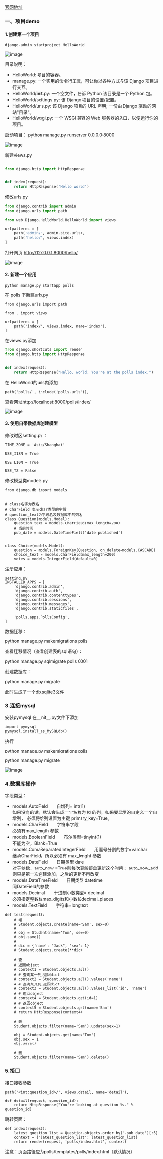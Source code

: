 [官网地址](https://docs.djangoproject.com/zh-hans/2.0/intro/tutorial01/)

### 一、项目demo
#### 1.创建第一个项目
```
django-admin startproject HelloWorld
```

![image](image/新创建的项目结构.PNG)

目录说明：
- HelloWorld: 项目的容器。
- manage.py: 一个实用的命令行工具，可让你以各种方式与该 Django 项目进行交互。
- HelloWorld/__init__.py: 一个空文件，告诉 Python 该目录是一个 Python 包。
- HelloWorld/settings.py: 该 Django 项目的设置/配置。
- HelloWorld/urls.py: 该 Django 项目的 URL 声明; 一份由 Django 驱动的网站"目录"。
- HelloWorld/wsgi.py: 一个 WSGI 兼容的 Web 服务器的入口，以便运行你的项目。

启动项目：
python manage.py runserver 0.0.0.0:8000

![image](image/项目启动页.PNG)

新建views.py

``` python

from django.http import HttpResponse


def index(request):
    return HttpResponse('Hello world') 
```

修改urls.py
```python
from django.contrib import admin
from django.urls import path

from web.Django.HelloWorld.HelloWorld import views

urlpatterns = [
    path('admin/', admin.site.urls),
    path('hello/', views.index)
]
```

打开网页
http://127.0.0.1:8000/hello/

![image](image/helloworld.PNG)

#### 2. 新建一个应用

```
python manage.py startapp polls
```
在 polls 下新建urls.py
```
from django.urls import path

from . import views

urlpatterns = [
    path('index/', views.index, name='index'),
]
```
在views.py添加
```python
from django.shortcuts import render
from django.http import HttpResponse


def index(request):
    return HttpResponse("Hello, world. You're at the polls index.")
```
在 HelloWorld的urls内添加
```
path('polls/', include('polls.urls')),
```
查看网址http://localhost:8000/polls/index/

![image](image/hellopoll.PNG)

#### 3. 使用自带数据库创建模型
修改时区setting.py ：
```
TIME_ZONE = 'Asia/Shanghai'

USE_I18N = True

USE_L10N = True

USE_TZ = False
```
修改模型类models.py
```
from django.db import models


# class名字为表名
# CharField 表示char类型的字段
# question_text为字段名及数据库中的列名
class Question(models.Model):
    question_text = models.CharField(max_length=200)
    # 当前时间
    pub_date = models.DateTimeField('date published')


class Choice(models.Model):
    question = models.ForeignKey(Question, on_delete=models.CASCADE)
    choice_text = models.CharField(max_length=200)
    votes = models.IntegerField(default=0)
```
注册应用：
```
setting.py
INSTALLED_APPS = [
    'django.contrib.admin',
    'django.contrib.auth',
    'django.contrib.contenttypes',
    'django.contrib.sessions',
    'django.contrib.messages',
    'django.contrib.staticfiles',
    
    'polls.apps.PollsConfig',
]
```
数据迁移：

python manage.py makemigrations polls

查看迁移情况（查看创建表的sql语句）：

python manage.py sqlmigrate polls 0001

创建数据库：

python manage.py migrate

此时生成了一个db.sqlite3文件

### 3.连接mysql
安装pymysql
在__init__.py文件下添加
```
import pymysql
pymysql.install_as_MySQLdb()
```

执行

python manage.py makemigrations polls

python manage.py migrate

![image](image/新建poll数据库表结构.PNG)

### 4.数据库操作

字段类型：
- models.AutoField　　自增列= int(11)  
  如果没有的话，默认会生成一个名称为 id 的列，如果要显示的自定义一个自增列，
  必须将给列设置为主键 primary_key=True。  
- models.CharField　　字符串字段   
  必须有max_length 参数 
- models.BooleanField　　布尔类型=tinyint(1)  
  不能为空，Blank=True
- models.ComaSeparatedIntegerField　　用逗号分割的数字=varchar  
  继承CharField，所以必须有 max_lenght 参数
- models.DateField　　日期类型 date  
  对于参数，auto_now =True则每次更新都会更新这个时间；
  auto_now_add 则只是第一次创建添加，之后的更新不再改变
- models.DateTimeField　　日期类型 datetime  
  同DateField的参数
- models.Decimal　　十进制小数类型= decimal  
  必须指定整数位max_digits和小数位decimal_places
- models.TextField　　字符串=longtext

```
def test(request):
    # 增
    # Student.objects.create(name='Sam', sex=0)
    #
    # obj = Student(name='Tom', sex=0)
    # obj.save()
    #
    # dic = {'name': "Jack", 'sex': 1}
    # Student.objects.create(**dic)

    # 查
    # 返回object
    # context1 = Student.objects.all()
    # # 查询某一列,返回dict
    # context2 = Student.objects.all().values('name')
    # # 查询某几列,返回dict
    # context3 = Student.objects.all().values_list('id', 'name')
    # # 返回object
    # context4 = Student.objects.get(id=1)
    # # 返回object
    # context5 = Student.objects.get(name='Sam')
    # return HttpResponse(context4)

    # 改
    Student.objects.filter(name='Sam').update(sex=1)

    obj = Student.objects.get(name='Tom')
    obj.sex = 1
    obj.save()

    # 删
    Student.objects.filter(name='Sam').delete()
```

### 5.接口

接口接收参数
```
path('<int:question_id>/', views.detail, name='detail'),

def detail(request, question_id):
    return HttpResponse("You're looking at question %s." % question_id)
```

跳转页面：
```
def index(request):
    latest_question_list = Question.objects.order_by('-pub_date')[:5]
    context = {'latest_question_list': latest_question_list}
    return render(request, 'polls/index.html', context)
```
注意：页面路径应为polls/templates/polls/index.html（默认情况）